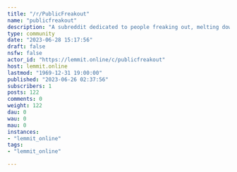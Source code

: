 ```yaml
---
title: "/r/PublicFreakout" 
name: "publicfreakout"
description: "A subreddit dedicated to people freaking out, melting down, losing their cool, or being weird in public."
type: community
date: "2023-06-28 15:17:56"
draft: false
nsfw: false
actor_id: "https://lemmit.online/c/publicfreakout"
host: lemmit.online
lastmod: "1969-12-31 19:00:00"
published: "2023-06-26 02:37:56"
subscribers: 1
posts: 122
comments: 0
weight: 122
dau: 0
wau: 0
mau: 0
instances:
- "lemmit_online"
tags: 
- "lemmit_online"

---
```

